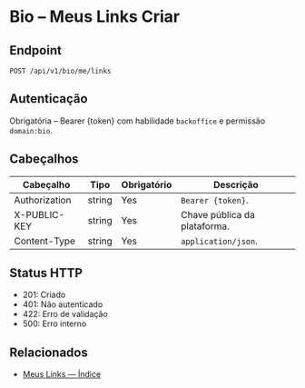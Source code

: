 # Bio – Meus Links Criar

## Endpoint

```
POST /api/v1/bio/me/links
```

## Autenticação

Obrigatória – Bearer {token} com habilidade `backoffice` e permissão `domain:bio`.

## Cabeçalhos

| Cabeçalho           | Tipo   | Obrigatório | Descrição |
| ---------------- | ------ | -------- | ----------- |
| Authorization    | string | Yes      | `Bearer {token}`. |
| X-PUBLIC-KEY     | string | Yes      | Chave pública da plataforma. |
| Content-Type     | string | Yes      | `application/json`. |

## Status HTTP

- 201: Criado
- 401: Não autenticado
- 422: Erro de validação
- 500: Erro interno

## Relacionados

- [Meus Links — Índice](MyLinksÍndice.md)
